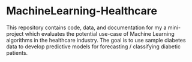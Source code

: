 # MachineLearning-Healthcare
This repository contains code, data, and documentation for my a mini-project which evaluates the potential use-case of Machine Learning algorithms in the healthcare industry. The goal is to use sample diabetes data to develop predictive models for forecasting / classifying diabetic patients.
